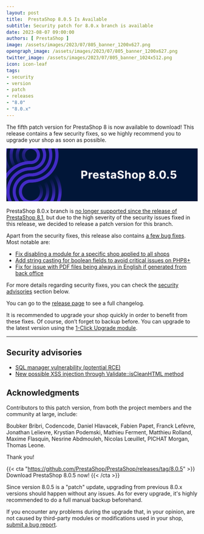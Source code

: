 ```yaml
---
layout: post
title:  PrestaShop 8.0.5 Is Available
subtitle: Security patch for 8.0.x branch is available
date: 2023-08-07 09:00:00
authors: [ PrestaShop ]
image: /assets/images/2023/07/805_banner_1200x627.png
opengraph_image: /assets/images/2023/07/805_banner_1200x627.png
twitter_image: /assets/images/2023/07/805_banner_1024x512.png
icon: icon-leaf
tags:
- security
- version
- patch
- releases
- "8.0"
- "8.0.x"
---
```


The fifth patch version for PrestaShop 8 is now available to download! This release contains a few security fixes, so we highly recommend you to upgrade your shop as soon as possible.

![8.0.5 is available!](/assets/images/2023/07/805_banner_1534x424.png)

PrestaShop 8.0.x branch is [no longer supported since the release of PrestaShop 8.1](https://www.prestashop-project.org/project-organization/release-cycle/), but due to the high severity of the security issues fixed in this release, we decided to release a patch version for this branch.

Apart from the security fixes, this release also contains [a few bug fixes](https://github.com/PrestaShop/PrestaShop/pulls?q=is%3Apr+is%3Amerged+milestone%3A8.0.5+label%3A%22Bug+fix%22+-label%3A%22E2E+Tests%22). Most notable are:
- [Fix disabling a module for a specific shop applied to all shops](https://github.com/PrestaShop/PrestaShop/pull/31379)
- [Add string casting for boolean fields to avoid critical issues on PHP8+](https://github.com/PrestaShop/PrestaShop/pull/33048)
- [Fix for issue with PDF files being always in English if generated from back office](https://github.com/PrestaShop/PrestaShop/issues/32530)

For more details regarding security fixes, you can check the [security advisories](#security-advisories) section below.

You can go to the [release page](https://github.com/PrestaShop/PrestaShop/releases/tag/8.0.5) to see a full changelog.

It is recommended to upgrade your shop quickly in order to benefit from these fixes. Of course, don’t forget to backup before. You can upgrade to the latest version using the [1-Click Upgrade module](https://github.com/PrestaShop/autoupgrade/releases/).

---

## Security advisories

- [SQL manager vulnerability (potential RCE)](https://github.com/PrestaShop/PrestaShop/security/advisories/GHSA-gf46-prm4-56pc)
- [New possible XSS injection through Validate::isCleanHTML method](https://github.com/PrestaShop/PrestaShop/security/advisories/GHSA-xw2r-f8xv-c8xp)

## Acknowledgments

Contributors to this patch version, from both the project members and the community at large, include:

Boubker Bribri, Codencode, Daniel Hlavacek, Fabien Papet, Franck Lefèvre, Jonathan Lelievre, Krystian Podemski, Mathieu Ferment, Matthieu Rolland, Maxime Flasquin, Nesrine Abdmouleh, Nicolas Lœuillet, PICHAT Morgan, Thomas Leone.

Thank you!

{{< cta "https://github.com/PrestaShop/PrestaShop/releases/tag/8.0.5" >}}
Download PrestaShop 8.0.5 now!
{{< /cta >}}

Since version 8.0.5 is a "patch" update, upgrading from previous 8.0.x versions should happen without any issues. As for every upgrade, it's highly recommended to do a full manual backup beforehand.

If you encounter any problems during the upgrade that, in your opinion, are not caused by third-party modules or modifications used in your shop, [submit a bug report](https://www.prestashop-project.org/get-involved/report-issues/).
